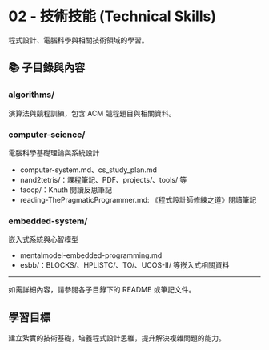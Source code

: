 # 02 - 技術技能 (Technical Skills)

程式設計、電腦科學與相關技術領域的學習。


## 📚 子目錄與內容

### algorithms/
演算法與競程訓練，包含 ACM 競程題目與相關資料。

### computer-science/
電腦科學基礎理論與系統設計
- computer-system.md、cs_study_plan.md
- nand2tetris/：課程筆記、PDF、projects/、tools/ 等
- taocp/：Knuth 閱讀反思筆記
- reading-ThePragmaticProgrammer.md: 《程式設計師修練之道》閱讀筆記

### embedded-system/
嵌入式系統與心智模型
- mentalmodel-embedded-programming.md
- esbb/：BLOCKS/、HPLISTC/、TO/、UCOS-II/ 等嵌入式相關資料

---

如需詳細內容，請參閱各子目錄下的 README 或筆記文件。

## 學習目標

建立紮實的技術基礎，培養程式設計思維，提升解決複雜問題的能力。